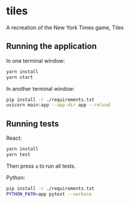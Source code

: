 # tiles

A recreation of the New York Times game, Tiles

## Running the application

In one terminal window:

```bash
yarn install
yarn start
```

In another terminal window:

```bash
pip install -r ./requirements.txt
uvicorn main:app --app-dir app --reload
```

## Running tests

React:

```bash
yarn install
yarn test
```

Then press `a` to run all tests.

Python:

```bash
pip install -r ./requirements.txt
PYTHON_PATH=app pytest --verbose
```
